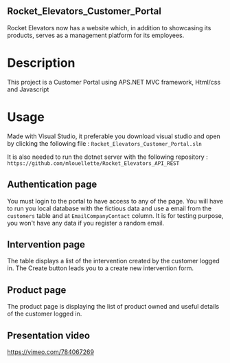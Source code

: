 ## Rocket_Elevators_Customer_Portal

Rocket Elevators now has a website which, in addition to showcasing its products, serves as a management platform for its employees. 

# Description 

This project is a Customer Portal using APS.NET MVC framework, Html/css and Javascript

# Usage 

Made with Visual Studio, it preferable you download visual studio and open by clicking the following file : ` Rocket_Elevators_Customer_Portal.sln `

It is also needed to run the dotnet server with the following repository : ` https://github.com/mlouellette/Rocket_Elevators_API_REST `

## Authentication page

You must login to the portal to have access to any of the page. You will have to run you local database with the fictious data and use
a email from the ` customers ` table and at ` EmailCompanyContact ` column. It is for testing purpose, you won't have any data if you register
a random email.

## Intervention page

The table displays a list of the intervention created by the customer logged in.
The Create button leads you to a create new intervention form.

## Product page

The product page is displaying the list of product owned and useful details of the customer logged in.


## Presentation video

https://vimeo.com/784067269 
